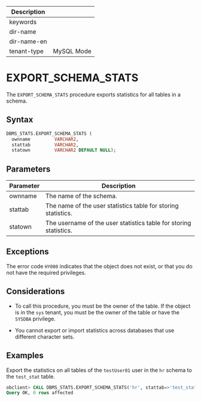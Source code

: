 | Description   |                 |
|---------------|-----------------|
| keywords      |                 |
| dir-name      |                 |
| dir-name-en   |                 |
| tenant-type   | MySQL Mode      |

# EXPORT_SCHEMA_STATS

The `EXPORT_SCHEMA_STATS` procedure exports statistics for all tables in a schema.

## Syntax

```sql
DBMS_STATS.EXPORT_SCHEMA_STATS (
  ownname         VARCHAR2,
  stattab         VARCHAR2,
  statown         VARCHAR2 DEFAULT NULL);
```

## Parameters

| Parameter | Description |
|---------|---------------------|
| ownname | The name of the schema.  |
| stattab | The name of the user statistics table for storing statistics.  |
| statown | The username of the user statistics table for storing statistics.  |


## Exceptions

The error code `HY000` indicates that the object does not exist, or that you do not have the required privileges.

## Considerations

* To call this procedure, you must be the owner of the table. If the object is in the `sys` tenant, you must be the owner of the table or have the `SYSDBA` privilege.

* You cannot export or import statistics across databases that use different character sets.

## Examples

Export the statistics on all tables of the `testUser01` user in the `hr` schema to the `test_stat` table.

```sql
obclient> CALL DBMS_STATS.EXPORT_SCHEMA_STATS('hr', stattab=>'test_stat', statown=>'testUser01');
Query OK, 0 rows affected
```
